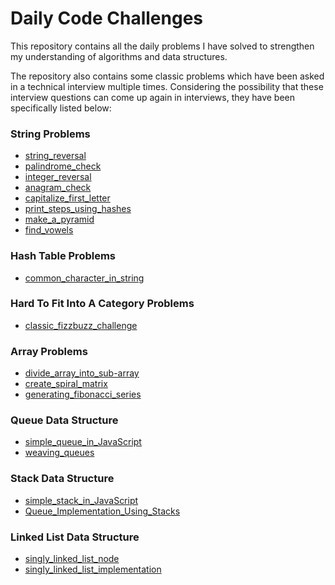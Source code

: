 # Daily Code Challenges

This repository contains all the daily problems I have solved to strengthen my understanding of algorithms and data structures.

The repository also contains some classic problems which have been asked in a technical interview multiple times.
Considering the possibility that these interview questions can come up again in interviews, they have been specifically listed below:

### String Problems

- [string_reversal](./string_problems/bootcamp_1.js)
- [palindrome_check](./string_problems/bootcamp_2.js)
- [integer_reversal](./string_problems/bootcamp_3.js)
- [anagram_check](./string_problems/bootcamp_7.js)
- [capitalize_first_letter](./string_problems/bootcamp_8.js)
- [print_steps_using_hashes](./string_problems/bootcamp_9.js)
- [make_a_pyramid](./string_problems/bootcamp_10.js)
- [find_vowels](./string_problems/bootcamp_11.js)

### Hash Table Problems

- [common_character_in_string](./string_problems/bootcamp_4.js)

### Hard To Fit Into A Category Problems

- [classic_fizzbuzz_challenge](./assorted_problems/bootcamp_5.js)

### Array Problems

- [divide_array_into_sub-array](./array_problems/bootcamp_6.js)
- [create_spiral_matrix](./array_problems/bootcamp_12.js)
- [generating_fibonacci_series](./array_problems/bootcamp_13.js)

### Queue Data Structure

- [simple_queue_in_JavaScript](./stacks_queues_problems/bootcamp_14.js)
- [weaving_queues](./stacks_queues_problems/bootcamp_15.js)

### Stack Data Structure

- [simple_stack_in_JavaScript](./stacks_queues_problems/bootcamp_16.js)
- [Queue_Implementation_Using_Stacks](./stacks_queues_problems/bootcamp_17.js)

### Linked List Data Structure

- [singly_linked_list_node](./linked_list_problems/bootcamp_18.js)
- [singly_linked_list_implementation](./linked_list_problems/bootcamp_19.js)
